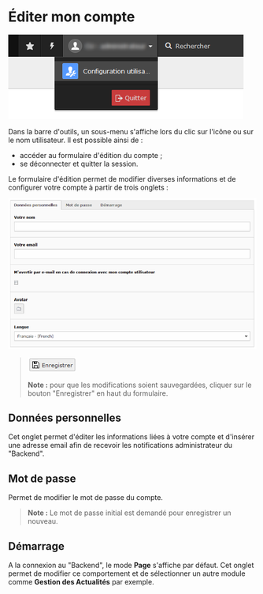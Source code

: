 # Éditer mon compte

![](../../.gitbook/assets/admin_typo3_account.png)

Dans la barre d'outils, un sous-menu s'affiche lors du clic sur l'icône ou sur le nom utilisateur. Il est possible ainsi de :

* accéder au formulaire d'édition du compte ;
* se déconnecter et quitter la session.

Le formulaire d'édition permet de modifier diverses informations et de configurer votre compte à partir de trois onglets :

![](../../.gitbook/assets/admin_typo3_edit_account.png)

> ![](../../.gitbook/assets/save%20%281%29.png)
>
> **Note :** pour que les modifications soient sauvegardées, cliquer sur le bouton "Enregistrer" en haut du formulaire.

## Données personnelles

Cet onglet permet d'éditer les informations liées à votre compte et d'insérer une adresse email afin de recevoir les notifications administrateur du "Backend".

## Mot de passe

Permet de modifier le mot de passe du compte.

> **Note :** Le mot de passe initial est demandé pour enregistrer un nouveau.

## Démarrage

A la connexion au "Backend", le mode **Page** s'affiche par défaut. Cet onglet permet de modifier ce comportement et de sélectionner un autre module comme **Gestion des Actualités** par exemple.


